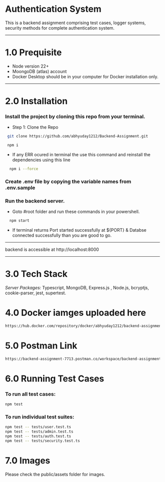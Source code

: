# Authentication System

This is a backend assignment comprising test cases, logger systems, security methods for complete authentication system.

-----

# 1.0 Prequisite
- Node version 22+
- MoongoDB (atlas) account
- Docker Desktop should be in your computer for Docker installation only.

-----

# 2.0 Installation

### Install the project by cloning this repo from your terminal.

- Step 1: Clone the Repo

```bash
 git clone https://github.com/abhyuday1212/Backend-Assignment.git
```

```bash
 npm i
```

- If any ERR ocured in terminal the use this command and reinstall the dependencies using this line

```bash
  npm i --force
```

### Create .env file by copying the variable names from .env.sample


### Run the backend server.

- Goto #root folder and run these commands in your powershell.

```bash
  npm start
```

- If terminal returns Port started successfully at ${PORT} & Databse connected successfully than you are good to go.


---

backend is accessible at http://localhost:8000

---

# 3.0 Tech Stack

_Server Packages:_ Typescript, MongoDB, Express.js , Node.js, bcryptjs, cookie-parser, jest, supertest.


# 4.0 Docker iamges uploaded here

```bash
https://hub.docker.com/repository/docker/abhyuday1212/backend-assignment
```

 

# 5.0 Postman Link

```bash
https://backend-assignment-7713.postman.co/workspace/backend-assignment-Workspace~86dacae8-dd00-4f7c-9a24-12ba3377e181/collection/29496688-5a0d9a86-8c50-4072-bd0c-6c02b3f3a1c1?action=share&creator=29496688
```

# 6.0 Running Test Cases

### To run all test cases:

```bash
npm test
```

### To run individual test suites:

```bash
npm test -- tests/user.test.ts
npm test -- tests/admin.test.ts
npm test -- tests/auth.test.ts
npm test -- tests/security.test.ts
```

# 7.0 Images
Please check the public/assets folder for images.

 

